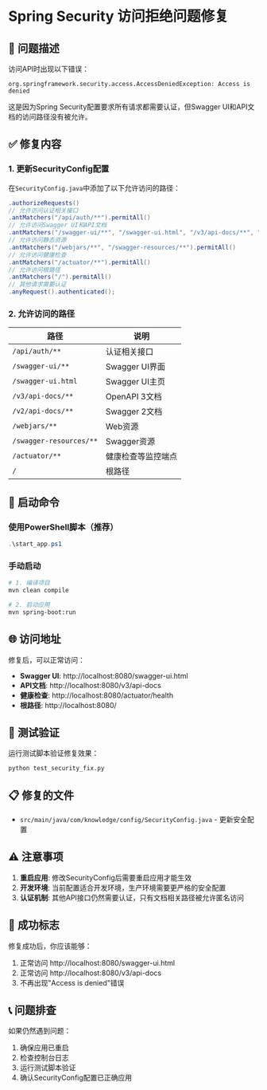 # Spring Security 访问拒绝问题修复

## 🔧 问题描述

访问API时出现以下错误：
```
org.springframework.security.access.AccessDeniedException: Access is denied
```

这是因为Spring Security配置要求所有请求都需要认证，但Swagger UI和API文档的访问路径没有被允许。

## ✅ 修复内容

### 1. 更新SecurityConfig配置

在`SecurityConfig.java`中添加了以下允许访问的路径：

```java
.authorizeRequests()
// 允许访问认证相关接口
.antMatchers("/api/auth/**").permitAll()
// 允许访问Swagger UI和API文档
.antMatchers("/swagger-ui/**", "/swagger-ui.html", "/v3/api-docs/**", "/v2/api-docs/**").permitAll()
// 允许访问静态资源
.antMatchers("/webjars/**", "/swagger-resources/**").permitAll()
// 允许访问健康检查
.antMatchers("/actuator/**").permitAll()
// 允许访问根路径
.antMatchers("/").permitAll()
// 其他请求需要认证
.anyRequest().authenticated();
```

### 2. 允许访问的路径

| 路径 | 说明 |
|------|------|
| `/api/auth/**` | 认证相关接口 |
| `/swagger-ui/**` | Swagger UI界面 |
| `/swagger-ui.html` | Swagger UI主页 |
| `/v3/api-docs/**` | OpenAPI 3文档 |
| `/v2/api-docs/**` | Swagger 2文档 |
| `/webjars/**` | Web资源 |
| `/swagger-resources/**` | Swagger资源 |
| `/actuator/**` | 健康检查等监控端点 |
| `/` | 根路径 |

## 🚀 启动命令

### 使用PowerShell脚本（推荐）
```powershell
.\start_app.ps1
```

### 手动启动
```bash
# 1. 编译项目
mvn clean compile

# 2. 启动应用
mvn spring-boot:run
```

## 🌐 访问地址

修复后，可以正常访问：

- **Swagger UI**: http://localhost:8080/swagger-ui.html
- **API文档**: http://localhost:8080/v3/api-docs
- **健康检查**: http://localhost:8080/actuator/health
- **根路径**: http://localhost:8080/

## 🧪 测试验证

运行测试脚本验证修复效果：
```bash
python test_security_fix.py
```

## 📋 修复的文件

- `src/main/java/com/knowledge/config/SecurityConfig.java` - 更新安全配置

## ⚠️ 注意事项

1. **重启应用**: 修改SecurityConfig后需要重启应用才能生效
2. **开发环境**: 当前配置适合开发环境，生产环境需要更严格的安全配置
3. **认证机制**: 其他API接口仍然需要认证，只有文档相关路径被允许匿名访问

## 🎯 成功标志

修复成功后，你应该能够：
1. 正常访问 http://localhost:8080/swagger-ui.html
2. 正常访问 http://localhost:8080/v3/api-docs
3. 不再出现"Access is denied"错误

## 📞 问题排查

如果仍然遇到问题：
1. 确保应用已重启
2. 检查控制台日志
3. 运行测试脚本验证
4. 确认SecurityConfig配置已正确应用 